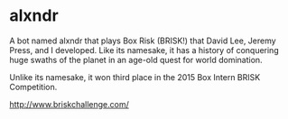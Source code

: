 # alxndr

A bot named alxndr that plays Box Risk (BRISK!) that David Lee, Jeremy Press, and I developed. Like its namesake, it has a history of conquering huge swaths of the planet in an age-old quest for world domination.

Unlike its namesake, it won third place in the 2015 Box Intern BRISK Competition.

http://www.briskchallenge.com/

